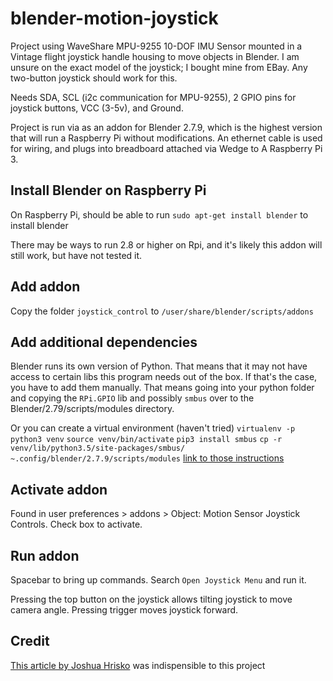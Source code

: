 # blender-motion-joystick

Project using WaveShare MPU-9255 10-DOF IMU Sensor mounted in a Vintage flight joystick handle housing to move objects in Blender. I am unsure on the exact model of the joystick; I bought mine from EBay. Any two-button joystick should work for this.  

Needs SDA, SCL (i2c communication for MPU-9255), 2 GPIO pins for joystick buttons, VCC (3-5v), and Ground.

Project is run via as an addon for Blender 2.7.9, which is the highest version that will run a Raspberry Pi without modifications. An ethernet cable is used for wiring, and plugs into breadboard attached via Wedge to A Raspberry Pi 3.

## Install Blender on Raspberry Pi 

On Raspberry Pi, should be able to run `sudo apt-get install blender` to install blender 

There may be ways to run 2.8 or higher on Rpi, and it's likely this addon will still work, but have not tested it.

## Add addon 

Copy the folder `joystick_control` to `/user/share/blender/scripts/addons`

## Add additional dependencies

Blender runs its own version of Python. That means that it may not have access to certain libs this program needs out of the box. If that's the case, you have to add them manually. That means going into your python folder and copying the `RPi.GPIO` lib and possibly `smbus` over to the Blender/2.79/scripts/modules directory.

Or you can create a virtual environment (haven't tried)
```virtualenv -p python3 venv```
```source venv/bin/activate```
```pip3 install smbus```
```cp -r venv/lib/python3.5/site-packages/smbus/ ~.config/blender/2.7.9/scripts/modules```
[link to those instructions](http://lacuisine.tech/blog/2017/10/19/how-to-install-python-libs-in-blender-part-1/)


## Activate addon

Found in user preferences > addons > Object: Motion Sensor Joystick Controls. Check box to activate. 

## Run addon 

Spacebar to bring up commands. Search `Open Joystick Menu` and run it.

Pressing the top button on the joystick allows tilting joystick to move camera angle. Pressing trigger moves joystick forward. 

## Credit

[This article by Joshua Hrisko](https://makersportal.com/blog/2019/11/11/raspberry-pi-python-accelerometer-gyroscope-magnetometer) was indispensible to this project